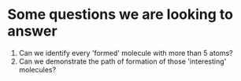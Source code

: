 # Some questions we are looking to answer

1. Can we identify every 'formed' molecule with more than 5 atoms?
2. Can we demonstrate the path of formation of those 'interesting' molecules?
